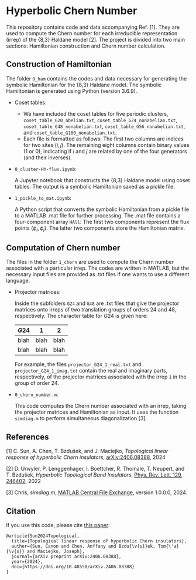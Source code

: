 # Hyperbolic Chern Number
This repository contains code and data accompanying Ref. [1]. They are used to compute the Chern number for each irreducible representation (irrep) of the {8,3} Haldane model [2]. The project is divided into two main sections: Hamiltonian construction and Chern number calculation. 

## Construction of Hamiltonian 

The folder `0_ham` contains the codes and data necessary for generating the symbolic Hamiltonian for the {8,3} Haldane model. The symbolic Hamiltonian is generated using Python (version 3.6.9).

- Coset tables:

  - We have included the coset tables for five periodic clusters, `coset_table_G20_abelian.txt`, `coset_table_G24_nonabelian.txt`, `coset_table_G48_nonabelian.txt`, `coset_table_G56_nonabelian.txt`, and `coset_table_G100_nonabelian.txt`.
  - Each file is formatted as follows:
  The first two columns are indices for two sites $(i, j)$. The remaining eight columns contain binary values (1 or 0), indicating if $i$ and $j$ are related by one of the four generators (and their inverses).


- `0_cluster-Hh-flux.ipynb`:

  A Jupyter notebook that constructs the {8,3} Haldane model using coset tables.
  The output is a symbolic Hamiltonian saved as a pickle file.


- `1_pickle_to_mat.ipynb`:

  A Python script that converts the symbolic Hamiltonian from a pickle file to a MATLAB .mat file for further processing.
  The .mat file contains a four-component array `HAll`:
  The first two components represent the flux points $(\phi_i, \phi_j)$.
  The latter two components store the Hamiltonian matrix.


## Computation of Chern number
The files in the folder `1_chern` are used to compute the Chern number associated with a particular irrep. The codes are written in MATLAB, but the necessary input files are provided as .txt files if one wants to use a different language.

- Projector matrices:
  
  Inside the subfolders `G24` and `G48` are .txt files that give the projector matrices onto irreps of two translation groups of orders 24 and 48, respectively. The character table for $G24$ is given here:
  
  | $G24$| 1 | 2 |
  |-|-|-|
  | blah| blah | blah |
  | blah| blah | blah |

   For example, the files `projector_G24_1_real.txt` and `projector_G24_1_imag.txt` contain the real and imaginary parts, respectively, of the projector matrices associated with the irrep `1` in the group of order 24.

- `0_chern_number.m`:
  
  This code computes the Chern number associated with an irrep, taking the projector matrices and Hamiltonian as input. It uses the function `simdiag.m` to perform simultaneous diagonalization [3]. 



## References
[1] C. Sun, A. Chen, T. Bzdušek, and J. Maciejko, *Topological linear response of hyperbolic Chern insulators*, [arXiv:2406.08388](https://doi.org/10.48550/arXiv.2406.08388), 2024

[2] D. Urwyler, P. Lenggenhager, I. Boettcher, R. Thomale, T. Neupert, and T. Bzdušek, *Hyperbolic Topological Band Insulators*,
[Phys. Rev. Lett. 129, 246402](https://doi.org/10.1103/PhysRevLett.129.246402), 2022

[3] Chris, *simdiag.m*, [MATLAB Central File Exchange](https://www.mathworks.com/matlabcentral/fileexchange/46794-simdiag-m), version 1.0.0.0, 2024.

## Citation
If you use this code, please cite [this paper](https://doi.org/10.48550/arXiv.2406.08388):

```
@article{Sun2024Topological,
  title={Topological linear response of hyperbolic Chern insulators},
  author={Sun, Canon and Chen, Anffany and Bzdu{\v{s}}ek, Tom{\'a}{\v{s}} and Maciejko, Joseph},
  journal={arXiv preprint arXiv:2406.08388},
  year={2024},
  doi={https://doi.org/10.48550/arXiv.2406.08388}
}
